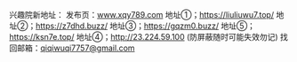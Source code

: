 
兴趣院新地址：
发布页：www.xqy789.com
地址①；https://liuliuwu7.top/
地址②；https://z7dhd.buzz/
地址③；https://gqzm0.buzz/
地址⑤；https://ksn7e.top/
地址④；http://23.224.59.100 (防屏蔽随时可能失效勿记)
找回邮箱：qiqiwuqi7757@gmail.com


